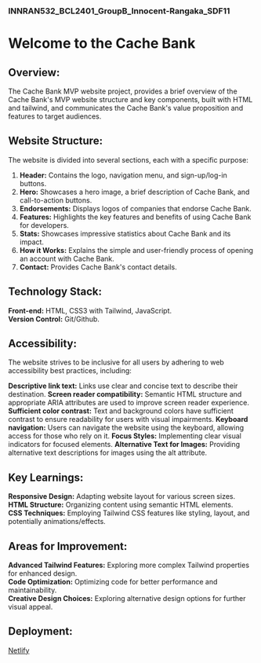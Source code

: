 ### INNRAN532_BCL2401_GroupB_Innocent-Rangaka_SDF11

# Welcome to the Cache Bank

## Overview:

The Cache Bank MVP website project, provides a brief overview of the Cache Bank's MVP website structure and key components, built with HTML and tailwind, and communicates the Cache Bank's value proposition and features to target audiences.

## Website Structure:

The website is divided into several sections, each with a specific purpose:

1. **Header:** Contains the logo, navigation menu, and sign-up/log-in buttons.<br>
3. **Hero:** Showcases a hero image, a brief description of Cache Bank, and call-to-action buttons.<br>
4. **Endorsements:** Displays logos of companies that endorse Cache Bank.<br>
5. **Features:** Highlights the key features and benefits of using Cache Bank for developers.<br>
6. **Stats:** Showcases impressive statistics about Cache Bank and its impact.<br>
7. **How it Works:** Explains the simple and user-friendly process of opening an account with Cache Bank.<br>
8. **Contact:** Provides Cache Bank's contact details.

## Technology Stack:

**Front-end:** HTML, CSS3 with Tailwind, JavaScript.<br>
**Version Control:** Git/Github.

## Accessibility:

The website strives to be inclusive for all users by adhering to web accessibility best practices, including:

**Descriptive link text:** Links use clear and concise text to describe their destination.
**Screen reader compatibility:** Semantic HTML structure and appropriate ARIA attributes are used to improve screen reader experience.
**Sufficient color contrast:** Text and background colors have sufficient contrast to ensure readability for users with visual impairments.
**Keyboard navigation:** Users can navigate the website using the keyboard, allowing access for those who rely on it.
**Focus Styles:** Implementing clear visual indicators for focused elements.
**Alternative Text for Images:** Providing alternative text descriptions for images using the alt attribute.

## Key Learnings:

**Responsive Design:** Adapting website layout for various screen sizes.<br>
**HTML Structure:** Organizing content using semantic HTML elements.<br>
**CSS Techniques:** Employing Tailwind CSS features like styling, layout, and potentially animations/effects.

## Areas for Improvement:

**Advanced Tailwind Features:** Exploring more complex Tailwind properties for enhanced design.<br>
**Code Optimization:** Optimizing code for better performance and maintainability.<br>
**Creative Design Choices:** Exploring alternative design options for further visual appeal.

## Deployment:
[Netlify](https://ir532portfoliopiece.netlify.app/)

## 